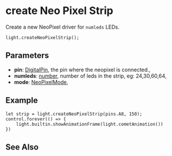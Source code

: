 # create Neo Pixel Strip

Create a new NeoPixel driver for `numleds` LEDs.

```sig
light.createNeoPixelStrip();
```

## Parameters

* **pin**: [DigitalPin](/reference/blocks/DigitalPin), the pin where the neopixel is connected.,
* **numleds**: [number](/reference/blocks/number), number of leds in the strip, eg: 24,30,60,64,
* **mode**: [NeoPixelMode](/reference/blocks/NeoPixelMode), 

## Example

```blocks
let strip = light.createNeoPixelStrip(pins.A8, 150);
control.forever(() => {
    light.builtin.showAnimationFrame(light.cometAnimation())
})
```

## See Also



